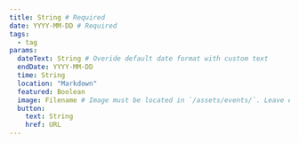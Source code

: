```yaml
---
title: String # Required
date: YYYY-MM-DD # Required
tags:
  - tag
params:
  dateText: String # Overide default date format with custom text
  endDate: YYYY-MM-DD
  time: String
  location: "Markdown"
  featured: Boolean
  image: Filename # Image must be located in `/assets/events/`. Leave empty for default image.
  button:
    text: String
    href: URL
---
```


<!--more-->
